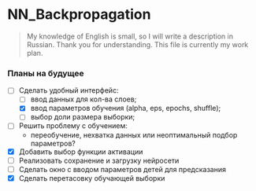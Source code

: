 # NN_Backpropagation
> My knowledge of English is small, so I will write
> a description in Russian. Thank you for understanding.
> This file is currently my work plan.
### Планы на будущее
- [ ] Сделать удобный интерфейс: 
  - [ ] ввод данных для кол-ва слоев;
  - [x] ввод параметров обучения (alpha, eps, epochs, shuffle);
  - [ ] выбор доли размера выборки;
- [ ] Решить проблему с обучением: 
  - переобучение, нехватка данных или неоптимальный подбор параметров?
- [x] Добавить выбор функции активации
- [ ] Реализовать сохранение и загрузку нейросети
- [ ] Сделать окно с вводом параметров детей для предсказания
- [x] Сделать перетасовку обучающей выборки